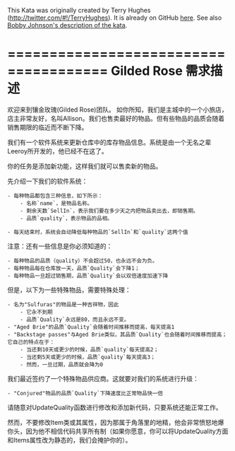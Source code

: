 This Kata was originally created by Terry Hughes (http://twitter.com/#!/TerryHughes). It is already on GitHub [here](https://github.com/NotMyself/GildedRose). See also [Bobby Johnson's description of the kata](http://iamnotmyself.com/2011/02/13/refactor-this-the-gilded-rose-kata/).

======================================
Gilded Rose 需求描述
======================================


欢迎来到镶金玫瑰(Gilded Rose)团队。
如你所知，我们是主城中的一个小旅店，店主非常友好，名叫Allison。我们也售卖最好的物品。但有些物品的品质会随着销售期限的临近而不断下降。

我们有一个软件系统来更新仓库中的库存物品信息。系统是由一个无名之辈Leeroy所开发的，他已经不在这了。

你的任务是添加新功能，这样我们就可以售卖新的物品。

先介绍一下我们的软件系统：

    - 每种物品都包含三种信息，如下所示：
        - 名称`name`，是物品名称。
        - 剩余天数`SellIn`，表示我们要在多少天之内把物品卖出去，即销售期。
        - 品质`quality`，表示物品的品相。
	
	- 每天结束时，系统会自动降低每种物品的`SellIn`和`quality`这两个值

注意：还有一些信息是你必须知道的：

    - 每种物品的品质（quality）不会超过50，也永远不会为负。
	- 每种物品每在仓库放一天，品质`Quality`会下降1；
	- 每种物品一旦超过销售期，品质`Quality`会以双倍速度加速下降
	
但是，以下为一些特殊物品，需要特殊处理：
   
    - 名为"Sulfuras"的物品是一种吉祥物，因此
	    - 它永不到期
	    - 品质`Quality`永远是80，而且永远不变。
	- "Aged Brie"的品质`Quality`会随着时间推移而提高，每天提高1
	- "Backstage passes"与Aged Brie类似，其品质`Quality`也会随着时间推移而提高；它自己的特点在于：
	    - 当还剩10天或更少的时候，品质`quality`每天提高2；
	    - 当还剩5天或更少的时候，品质`quality`每天提高3；
	    - 然而，一旦过期，品质就会降为0
     
我们最近签约了一个特殊物品供应商。这就要对我们的系统进行升级：

	- "Conjured"物品的品质`Quality`下降速度比正常物品快一倍

请随意对UpdateQuality函数进行修改和添加新代码，只要系统还能正常工作。

然而，不要修改Item类或其属性，因为那属于角落里的地精，他会非常愤怒地爆你头，因为他不相信代码共享所有制（如果你愿意，你可以将UpdateQuality方面和Items属性改为静态的，我们会掩护你的）。